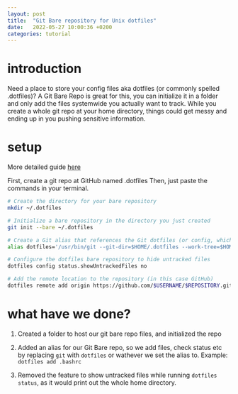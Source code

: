 ```yaml
---
layout: post
title:  "Git Bare repository for Unix dotfiles"
date:   2022-05-27 10:00:36 +0200
categories: tutorial
---
```


# introduction

Need a place to store your config files aka dotfiles (or commonly spelled .dotfiles)?
A Git Bare Repo is great for this, you can initialize it in a folder and only add the files systemwide you actually want to track.
While you create a whole git repo at your home directory, things could get messy and ending up in you pushing sensitive information.


# setup

More detailed guide [here](https://martijnvos.dev/using-a-bare-git-repository-to-store-linux-dotfiles/)

First, create a git repo at GitHub named .dotfiles
Then, just paste the commands in your terminal.

```bash
# Create the directory for your bare repository
mkdir ~/.dotfiles

# Initialize a bare repository in the directory you just created
git init --bare ~/.dotfiles

# Create a Git alias that references the Git dotfiles (or config, which I use) repository and the local root directory from which Git adds files by default
alias dotfiles='/usr/bin/git --git-dir=$HOME/.dotfiles --work-tree=$HOME'

# Configure the dotfiles bare repository to hide untracked files
dotfiles config status.showUntrackedFiles no

# Add the remote location to the repository (in this case GitHub) 
dotfiles remote add origin https://github.com/$USERNAME/$REPOSITORY.git
```


# what have we done?

1. Created a folder to host our git bare repo files, and initialized the repo

2. Added an alias for our Git Bare repo, so we add files, check status etc by replacing `git` with `dotfiles` or wathever we set the alias to.
Example: `dotfiles add .bashrc`

3. Removed the feature to show untracked files while running `dotfiles status`, as it would print out the whole home directory. 
